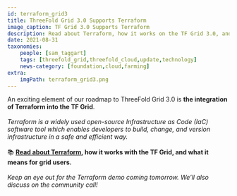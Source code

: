 ```yaml
---
id: terraform_grid3
title: ThreeFold Grid 3.0 Supports Terraform
image_caption: TF Grid 3.0 Supports Terraform
description: Read about Terraform, how it works on the TF Grid 3.0, and what it means for grid users.
date: 2021-08-31
taxonomies:
    people: [sam_taggart]
    tags: [threefold_grid,threefold_cloud,update,technology]
    news-category: [foundation,cloud,farming]
extra:
    imgPath: terraform_grid3.png
---
```


An exciting element of our roadmap to ThreeFold Grid 3.0 is **the integration of Terraform into the TF Grid**.
<br/>
<br/>
*Terraform is a widely used open-source Infrastructure as Code (IaC) software tool which enables developers to build, change, and version infrastructure in a safe and efficient way.*
<br/>
<br/>
📚 **[Read about Terraform](https://forum.threefold.io/t/threefold-grid-3-0-supports-terraform/1184), how it works with the TF Grid, and what it means for grid users.**
<br/>
<br/>
*Keep an eye out for the Terraform demo coming tomorrow. We’ll also discuss on the community call!*